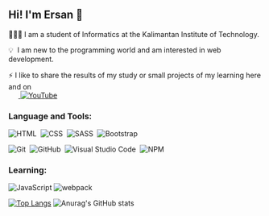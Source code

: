 ## Hi! I'm Ersan 👋

👨🏼‍💻 I am a student of Informatics at the Kalimantan Institute of Technology.

💡 &nbsp;I am new to the programming world and am interested in web development. 

⚡ I like to share the results of my study or small projects of my learning here and on  <br> &nbsp;&nbsp;&nbsp;&nbsp;&nbsp;<a href="https://www.youtube.com/c/HajiKoding"> 
![YouTube](https://img.shields.io/badge/Haji&nbsp;Koding-%23FF0000.svg?style=for-the-badge&logo=YouTube&logoColor=white)</a>

 ### Language and Tools:
![HTML](https://img.shields.io/badge/-HTML-05122A?style=flat&logo=HTML5)&nbsp;
![CSS](https://img.shields.io/badge/-CSS-05122A?style=flat&logo=CSS3&logoColor=1572B6)&nbsp; ![SASS](https://img.shields.io/badge/-SASS-05122A?style=flat&logo=SASS&logoColor=CF649A)&nbsp;
![Bootstrap](https://img.shields.io/badge/-Bootstrap-05122A?style=flat&logo=bootstrap&logoColor=563D7C)

![Git](https://img.shields.io/badge/-Git-05122A?style=flat&logo=git)&nbsp;
![GitHub](https://img.shields.io/badge/-GitHub-05122A?style=flat&logo=github)&nbsp;
![Visual Studio Code](https://img.shields.io/badge/-Visual%20Studio%20Code-05122A?style=flat&logo=visual-studio-code&logoColor=007ACC)&nbsp;
![NPM](https://img.shields.io/badge/-NPM-05122A?style=flat&logo=npm)&nbsp; 

 ### Learning:
![JavaScript](https://img.shields.io/badge/-JavaScript-05122A?style=flat&logo=javascript)&nbsp;![webpack](https://img.shields.io/badge/-webpack-05122A?style=flat&logo=webpack)&nbsp;

[![Top Langs](https://github-readme-stats.vercel.app/api/top-langs/?username=ersankarimi&layout=compact&)](https://github.com/anuraghazra/github-readme-stats)&nbsp;![Anurag's GitHub stats](https://github-readme-stats.vercel.app/api?username=ersankarimi&theme=default&show_icons=true)
